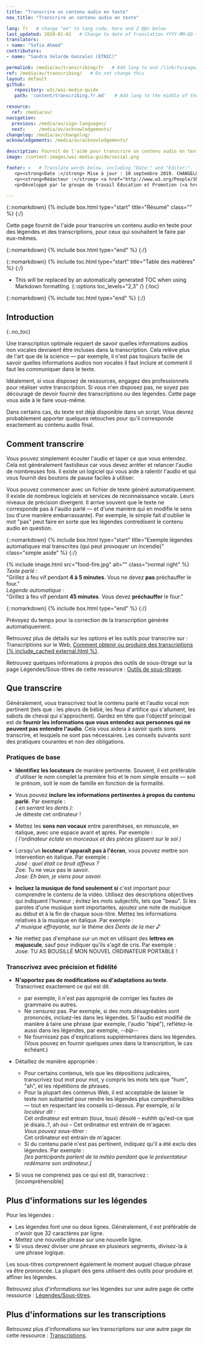 ```yaml
---
title: "Transcrire un contenu audio en texte"
nav_title: "Transcrire un contenu audio en texte"

lang: fr   # change "en" to lang code, here and 2 @@s below
last_updated: 2020-01-02   # Change to date of translation YYYY-MM-DD (month in middle)
translators:
- name: "Sofia Ahmed"
contributors: 
- name: "Sandra Velarde Gonzalez (ETNIC)"

permalink: /media/av/transcribing/fr   # Add lang to end /link/to/page/@@
ref: /media/av/transcribing/   # Do not change this
layout: default
github:
   repository: w3c/wai-media-guide
   path: 'content/transcribing.fr.md'   # Add lang to the middle of the filename, e.g., index.@@.md

resource:
  ref: /media/av/
navigation:
  previous: /media/av/sign-languages/
  next:     /media/av/acknowledgements/
changelog: /media/av/changelog/
acknowledgements: /media/av/acknowledgements/

description: Fournit de l'aide pour transcrire un contenu audio en texte -- pour créer des légendes et des transcriptions pour l'accessibilité des contenus multimédia audios et vidéos.
image: /content-images/wai-media-guide/social.png

footer: >   # Translate words below, including "Date:" and "Editor:". (Do not update the date.)
   <p><strong>Date :</strong> Mise à jour : 10 septembre 2019. CHANGELOG.</p>
   <p><strong>Rédacteur :</strong> <a href="http://www.w3.org/People/Shawn">Shawn Lawton Henry</a>. ACKNOWLEDGEMENTS : liste les contributeurs et les crédits.</p>
   <p>Développé par le groupe de travail Éducation et Promotion (<a href="http://www.w3.org/WAI/EO/">EOWG</a>). Rédigé initialement dans le cadre du projet <a href="https://www.w3.org/WAI/WCAGTA/">WCAG TA</a> financé par le <abbr title="United States">U.S.</abbr> Access Board. Révisé dans le cadre du projet <a href="https://www.w3.org/WAI/expand-access/">WAI Expanding Access</a> financé par la fondation Ford.</p>

---
```


{::nomarkdown}
{% include box.html type="start" title="Résumé" class="" %}
{:/}

Cette page fournit de l'aide pour transcrire un contenu audio en texte pour des légendes et des transcriptions, pour ceux qui souhaitent le faire par eux-mêmes.

{::nomarkdown}
{% include box.html type="end" %}
{:/}

{::nomarkdown}
{% include toc.html type="start" title="Table des matières" %}
{:/}

- This will be replaced by an automatically generated TOC when using Markdown formatting.
{::options toc_levels="2,3" /}
{:toc}

{::nomarkdown}
{% include toc.html type="end" %}
{:/}

## Introduction
{:.no_toc}

Une transcription optimale requiert de savoir quelles informations audios non vocales devraient être incluses dans la transcription. Cela relève plus de l'art que de la science — par exemple, il n'est pas toujours facile de savoir quelles informations audios non vocales il faut inclure et comment il faut les communiquer dans le texte.

Idéalement, si vous disposez de ressources, engagez des professionnels pour réaliser votre transcription. Si vous n'en disposez pas, ne soyez pas découragé de devoir fournir des transcriptions ou des légendes. Cette page vous aide à le faire vous-même.

Dans certains cas, du texte est déjà disponible dans un script. Vous devrez probablement apporter quelques retouches pour qu'il  corresponde exactement au contenu audio final.

## Comment transcrire

Vous pouvez simplement écouter l'audio et taper ce que vous entendez. Cela est généralement fastidieux car vous devez arrêter et relancer l'audio de nombreuses fois. Il existe un logiciel qui vous aide à ralentir l'audio et qui vous fournit des boutons de pause faciles à utiliser.
<!-- There are some free services online. They tend to have lower accuracy. You can purchase speech recognition software and train it to be more accurate with your voice. This may be a viable option for things like regular podcasts that usually have a single speaker. -->

Vous pouvez commencer avec un fichier de texte généré automatiquement. Il existe de nombreux logiciels et services de reconnaissance vocale. Leurs niveaux de précision divergent. Il arrive souvent que le texte ne corresponde pas à l'audio parlé — et d'une manière qui en modifie le sens (ou d'une manière embarrassante). Par exemple, le simple fait d'oublier le mot "pas" peut faire en sorte que les légendes contredisent le contenu audio en question.

{::nomarkdown}
{% include box.html type="start" title="Exemple légendes automatiques mal transcrites (qui peut provoquer un incendie)" class="simple aside"  %}
{:/}

{% include image.html src="food-fire.jpg" alt="" class="normal right" %}
  _Texte parlé :_<br>&quot;Grillez à feu vif pendant <strong>4 à 5 minutes</strong>. Vous ne devez <strong>pas</strong> préchauffer le four.&quot;<br>
  _Légende automatique :_<br>&quot;Grillez à feu vif pendant <strong>45 minutes</strong>. Vous devez <strong>préchauffer</strong> le four.&quot;

{::nomarkdown}
{% include box.html type="end" %}
{:/}

Prévoyez du temps pour la correction de la transcription générée automatiquement.

Retrouvez plus de détails sur les options et les outils pour transcrire sur : Transcriptions sur le Web, [Comment obtenir ou produire des transcriptions {% include_cached external.html %}](http://www.uiaccess.com/transcripts/transcripts_on_the_web.html#justdoit).

Retrouvez quelques informations à propos des outils de sous-titrage sur la page Légendes/Sous-titres de cette ressource : [Outils de sous-titrage](/media/av/captions/#caption-tools).

## Que transcrire

Généralement, vous transcrivez tout le contenu parlé et l'audio vocal non pertinent (tels que : les pleurs de bébé, les feux d'artifice qui s'allument, les sabots de cheval qui s'approchent). Gardez en tête que l'objectif principal est de **fournir les informations que vous entendez aux personnes qui ne peuvent pas entendre l'audio**. Cela vous aidera à savoir quels sons transcrire, et lesquels ne sont pas nécessaires. Les conseils suivants sont des pratiques courantes et non des obligations.

### Pratiques de base

* **Identifiez les locuteurs** de manière pertinente. Souvent, il est préférable d'utiliser le nom complet la première fois et le nom simple ensuite  &mdash; soit le prénom, soit le nom de famille en fonction de la formalité.

* Vous pouvez **inclure les informations pertinentes à propos du contenu parlé**. Par exemple :<br>
	<em>( en serrant les dents ):</em><br>
	Je déteste cet ordinateur !

* Mettez les **sons non vocaux** entre parenthèses, en minuscule, en italique, avec une espace avant et après. Par exemple :<br>
	 <em>( l'ordinateur éclate en morceaux et des pièces glissent sur le sol )</em>

* Lorsqu'un **locuteur n'apparaît pas à l'écran**, vous pouvez mettre son intervention en italique. Par exemple :<br>
	<em>José : quel était ce bruit affreux ?</em><br>
	Zoe: Tu ne veux pas le savoir.<br>
	<em>Jose: Eh bien, je viens pour savoir.</em>

* **Incluez la musique de fond seulement si** c'est important pour comprendre le contenu de la vidéo. Utilisez des descriptions objectives qui indiquent l'humeur ; évitez les mots subjectifs, tels que "beau". Si les paroles d'une musique sont importantes, ajoutez une note de musique au début et à la fin de chaque sous-titre. Mettez les informations relatives à la musique en italique. Par exemple :<br>
	<em>♪ musique effrayante, sur le thème des Dents de la mer ♪</em>

* Ne mettez pas d'emphase sur un mot en utilisant des **lettres en majuscule**, sauf pour indiquer qu'ils s'agit de cris. Par exemple : <br>
	Jose: TU AS BOUSILLÉ MON NOUVEL ORDINATEUR PORTABLE !

### Transcrivez avec précision et fidèlité

* **N'apportez pas de modifications ou d'adaptations au texte**. Transcrivez exactement ce qui est dit.
   * par exemple, il n'est pas approprié de corriger les fautes de grammaire ou autres.
   * Ne censurez pas. Par exemple, si des mots désagréables sont prononcés, incluez-les dans les légendes. Si l'audio est modifié de manière à taire une phrase (par exemple, l'audio "bipé"), reflétez-le aussi dans les légendes, par exemple, <em> --bip-- </em>
   * Ne fournissez pas d'explications supplémentaires dans les légendes. (Vous pouvez en fournir quelques unes dans la transcription, le cas échéant.)

* Détaillez de manière appropriée :
   * Pour certains contenus, tels que les dépositions judicaires, transcrivez tout mot pour mot, y compris les mots tels que "hum", "ah", et les répétitions de phrases.
   * Pour la plupart des contenus Web, il est acceptable de laisser le texte non subtantiel pour rendre les légendes plus compréhensibles &mdash; tout en respectant les conseils ci-dessus. Par exemple, <em>si le locuteur dit :</em><br> Cet ordinateur est entrain (toux, toux) désolé – euhhh qu'est-ce que je disais..?, ah oui – Cet ordinateur est entrain de m'agacer.<br>
<em>Vous pouvez sous-titrer :</em><br>
 Cet ordinateur est entrain de m'agacer.
   * Si du contenu parlé n'est pas pertinent, indiquez qu'il a été exclu des légendes. Par exemple :<br>
	<em>[les participants parlent de la météo pendant que le présentateur redémarre son ordinateur.]</em>

* Si vous ne comprenez pas ce qui est dit, transcrivez :<br>
[incompréhensible]

## Plus d'informations sur les légendes

Pour les légendes :

* Les légendes font une ou deux lignes. Généralement, il est préférable de n'avoir que 32 caractères par ligne.
* Mettez une nouvelle phrase sur une nouvelle ligne.
* Si vous devez diviser une phrase en plusieurs segments, divisez-la à une phrase logique.

Les sous-titres comprennent également le moment auquel chaque phrase va être prononcée. La plupart des gens utilisent des outils pour produire et affiner les légendes.

Retrouvez plus d'informations sur les légendes sur une autre page de cette ressource : [Légendes/Sous-titres](/media/av/captions/).

## Plus d'informations sur les transcriptions

Retrouvez plus d'informations sur les transcriptions sur une autre page de cette ressource : [Transcriptions](/media/av/transcripts/).
